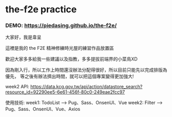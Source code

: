 # the-f2e practice

### DEMO: https://piedasing.github.io/the-f2e/

大家好，我是韋呈

這裡是我的 the F2E 精神修練時光屋的練習作品放置區

歡迎大家多多給我一些建議以及指教，多多提拔前端界的小菜鳥XD

因為剛入行，所以工作上時間還沒辦法分配得很好，所以目前只能先以完成排版為優先，
等之後有辦法擠出時間，就可以把這個專案變得更加強大!

week2 API:
https://data.kcg.gov.tw/api/action/datastore_search?resource_id=92290ee5-6e61-456f-80c0-249eae2fcc97

使用技術:
week1: TodoList --> Pug、Sass、OnsenUI、Vue
week2: Filter   --> Pug、Sass、OnsenUI、Vue、Axios
